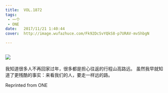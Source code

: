 ```yaml
---
title:	VOL.1872
tags:
 - 一个
 - ONE
date:	2017/11/21 1:40:44
cover:	http://image.wufazhuce.com/Fk92DcSvYQkS8-p7URAV-mvShbgN

---
```

![](http://image.wufazhuce.com/Fk92DcSvYQkS8-p7URAV-mvShbgN)
---

我知道很多人不再回家过年，很多都是担心往返的行程山高路远。 虽然我早就知道了更残酷的事实：来看我们的人，要走一样远的路。
 
Reprinted from ONE
